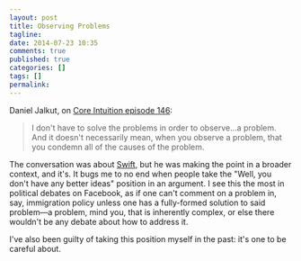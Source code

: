 ```yaml
---
layout: post
title: Observing Problems
tagline:
date: 2014-07-23 10:35
comments: true
published: true
categories: []
tags: []
permalink:
---
```

Daniel Jalkut, on [Core Intuition episode 146](http://www.coreint.org/2014/07/episode-146-a-swift-bias/):

> I don't have to solve the problems in order to observe…a problem. And it doesn't necessarily mean, when you observe a problem, that you condemn all of the causes of the problem.

The conversation was about [Swift](https://developer.apple.com/swift/), but he was making the point in a broader context, and it's. It bugs me to no end when people take the "Well, you don't have any better ideas" position in an argument. I see this the most in political debates on Facebook, as if one can't comment on a problem in, say, immigration policy unless one has a fully-formed solution to said problem—a problem, mind you, that is inherently complex, or else there wouldn't be any debate about how to address it.

I've also been guilty of taking this position myself in the past: it's one to be careful about.
